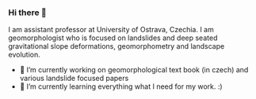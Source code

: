 ### Hi there 👋

I am assistant professor at University of Ostrava, Czechia. I am geomorphologist who is focused on landslides and deep seated gravitational slope deformations, geomorphometry and landscape evolution. 

- 🔭 I’m currently working on geomorphological text book (in czech) and various landslide focused papers
- 🌱 I’m currently learning everything what I need for my work. :)


